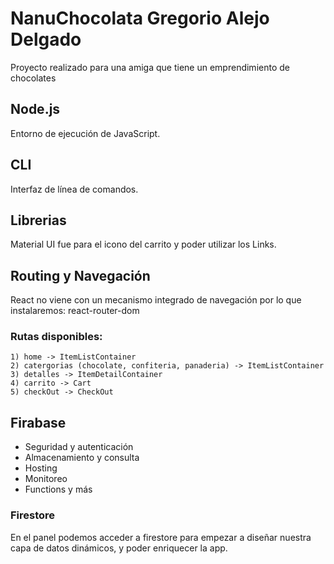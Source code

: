 # NanuChocolata Gregorio Alejo Delgado
Proyecto realizado para una amiga que tiene un emprendimiento de chocolates

## Node.js
Entorno de ejecución de JavaScript.

## CLI
Interfaz de línea de comandos.

## Librerias
Material UI fue para el icono del carrito y poder utilizar los Links.

## Routing y Navegación
React no viene con un mecanismo integrado de navegación por lo que instalaremos: react-router-dom

### Rutas disponibles:
    1) home -> ItemListContainer
    2) catergorias (chocolate, confiteria, panaderia) -> ItemListContainer
    3) detalles -> ItemDetailContainer
    4) carrito -> Cart
    5) checkOut -> CheckOut

## Firabase
- Seguridad y autenticación
- Almacenamiento y consulta
- Hosting
- Monitoreo
- Functions y más

### Firestore
En el panel podemos acceder a firestore para empezar a diseñar nuestra capa de datos dinámicos, y poder enriquecer la app.

